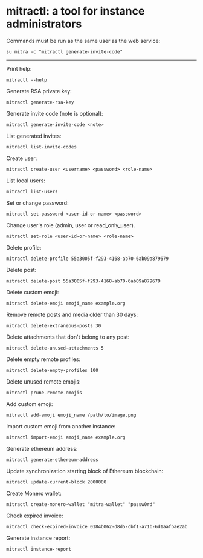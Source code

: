 # mitractl: a tool for instance administrators

Commands must be run as the same user as the web service:

```shell
su mitra -c "mitractl generate-invite-code"
```

---

Print help:

```shell
mitractl --help
```

Generate RSA private key:

```shell
mitractl generate-rsa-key
```

Generate invite code (note is optional):

```shell
mitractl generate-invite-code <note>
```

List generated invites:

```shell
mitractl list-invite-codes
```

Create user:

```shell
mitractl create-user <username> <password> <role-name>
```

List local users:

```shell
mitractl list-users
```

Set or change password:

```shell
mitractl set-password <user-id-or-name> <password>
```

Change user's role (admin, user or read_only_user).

```shell
mitractl set-role <user-id-or-name> <role-name>
```

Delete profile:

```shell
mitractl delete-profile 55a3005f-f293-4168-ab70-6ab09a879679
```

Delete post:

```shell
mitractl delete-post 55a3005f-f293-4168-ab70-6ab09a879679
```

Delete custom emoji:

```shell
mitractl delete-emoji emoji_name example.org
```

Remove remote posts and media older than 30 days:

```shell
mitractl delete-extraneous-posts 30
```

Delete attachments that don't belong to any post:

```shell
mitractl delete-unused-attachments 5
```

Delete empty remote profiles:

```shell
mitractl delete-empty-profiles 100
```

Delete unused remote emojis:

```shell
mitractl prune-remote-emojis
```

Add custom emoji:

```shell
mitractl add-emoji emoji_name /path/to/image.png
```

Import custom emoji from another instance:

```shell
mitractl import-emoji emoji_name example.org
```

Generate ethereum address:

```shell
mitractl generate-ethereum-address
```

Update synchronization starting block of Ethereum blockchain:

```shell
mitractl update-current-block 2000000
```

Create Monero wallet:

```shell
mitractl create-monero-wallet "mitra-wallet" "passw0rd"
```

Check expired invoice:

```shell
mitractl check-expired-invoice 0184b062-d8d5-cbf1-a71b-6d1aafbae2ab
```

Generate instance report:

```shell
mitractl instance-report
```
